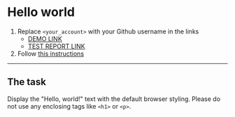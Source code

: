 # Hello world
1. Replace `<your_account>` with your Github username in the links
    - [DEMO LINK](https://leonid.vegera.github.io/layout_hello-world/) <br>
    - [TEST REPORT LINK](https://leonid.vegera.github.io/layout_hello-world/report/html_report/)
2. Follow [this instructions](https://mate-academy.github.io/layout_task-guideline/)
___

## The task 
Display the "Hello, world!" text with the default browser styling. Please do not 
use any enclosing tags like `<h1>` or `<p>`.
